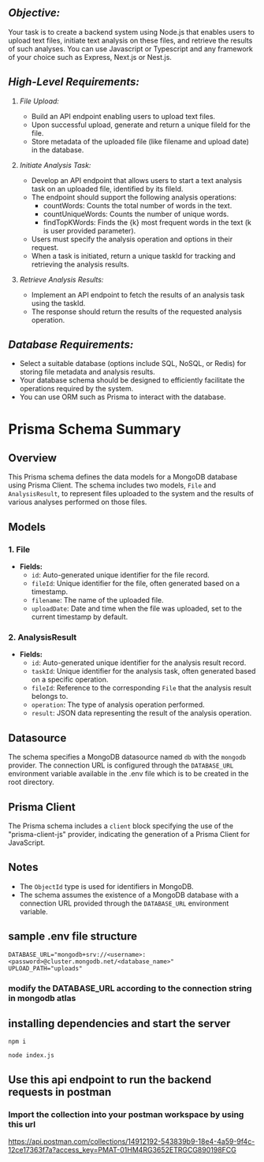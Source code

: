 ## *Objective:*
Your task is to create a backend system using Node.js that enables users to upload text files, initiate text analysis on these files, and retrieve the results of such analyses. You can use Javascript or Typescript and any framework of your choice such as Express, Next.js or Nest.js.

## *High-Level Requirements:*

1. *File Upload:*
   - Build an API endpoint enabling users to upload text files.
   - Upon successful upload, generate and return a unique fileId for the file.
   - Store metadata of the uploaded file (like filename and upload date) in the database.

2. *Initiate Analysis Task:*
   - Develop an API endpoint that allows users to start a text analysis task on an uploaded file, identified by its fileId.
   - The endpoint should support the following analysis operations:
     - countWords: Counts the total number of words in the text.
     - countUniqueWords: Counts the number of unique words.
     - findTopKWords: Finds the {k} most frequent words in the text (k is user provided parameter).
   - Users must specify the analysis operation and options in their request.
   - When a task is initiated, return a unique taskId for tracking and retrieving the analysis results.

3. *Retrieve Analysis Results:*
   - Implement an API endpoint to fetch the results of an analysis task using the taskId.
   - The response should return the results of the requested analysis operation.


## *Database Requirements:*
- Select a suitable database (options include SQL, NoSQL, or Redis) for storing file metadata and analysis results.
- Your database schema should be designed to efficiently facilitate the operations required by the system.
- You can use ORM such as Prisma to interact with the database.

# Prisma Schema Summary

## Overview

This Prisma schema defines the data models for a MongoDB database using Prisma Client. The schema includes two models, `File` and `AnalysisResult`, to represent files uploaded to the system and the results of various analyses performed on those files.

## Models

### 1. File

- **Fields:**
  - `id`: Auto-generated unique identifier for the file record.
  - `fileId`: Unique identifier for the file, often generated based on a timestamp.
  - `filename`: The name of the uploaded file.
  - `uploadDate`: Date and time when the file was uploaded, set to the current timestamp by default.

### 2. AnalysisResult

- **Fields:**
  - `id`: Auto-generated unique identifier for the analysis result record.
  - `taskId`: Unique identifier for the analysis task, often generated based on a specific operation.
  - `fileId`: Reference to the corresponding `File` that the analysis result belongs to.
  - `operation`: The type of analysis operation performed.
  - `result`: JSON data representing the result of the analysis operation.

## Datasource

The schema specifies a MongoDB datasource named `db` with the `mongodb` provider. The connection URL is configured through the `DATABASE_URL` environment variable available in the .env file which is to be created in the root directory.

## Prisma Client

The Prisma schema includes a `client` block specifying the use of the "prisma-client-js" provider, indicating the generation of a Prisma Client for JavaScript.

## Notes

- The `ObjectId` type is used for identifiers in MongoDB.
- The schema assumes the existence of a MongoDB database with a connection URL provided through the `DATABASE_URL` environment variable.


## sample .env file structure
```
DATABASE_URL="mongodb+srv://<username>:<password>@cluster.mongodb.net/<database_name>"
UPLOAD_PATH="uploads"
```
### modify the DATABASE_URL according to the connection string in mongodb atlas

## installing dependencies and start the server
```
npm i

node index.js

```

## Use this api endpoint to run the backend requests in postman
### Import the collection into your postman workspace by using this url
https://api.postman.com/collections/14912192-543839b9-18e4-4a59-9f4c-12ce17363f7a?access_key=PMAT-01HM4RG3652ETRGCG890198FCG